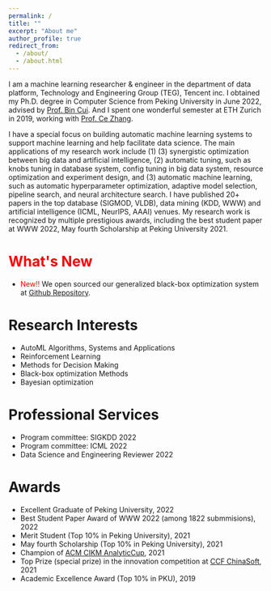 ```yaml
---
permalink: /
title: ""
excerpt: "About me"
author_profile: true
redirect_from: 
  - /about/
  - /about.html
---
```



I am a machine learning researcher & engineer in the department of data platform, Technology and Engineering Group (TEG), Tencent inc. 
I obtained my Ph.D. degree in Computer Science from Peking University in June 2022, advised by [Prof. Bin Cui](https://cuibinpku.github.io/). 
And I spent one wonderful semester at ETH Zurich in 2019, working with [Prof. Ce Zhang](https://ds3lab.inf.ethz.ch/members/ce-zhang.html).

I have a special focus on building automatic machine learning systems to support machine learning and help facilitate data science.
The main applications of my research work include (1) (3) synergistic optimization between big data and artificial intelligence,
(2) automatic tuning, such as knobs tuning in database system, config tuning in big data system, resource optimization and experiment design, and (3) automatic machine learning, such as automatic hyperparameter optimization, adaptive model selection, pipeline search, and neural architecture search.
I have published 20+ papers in the top database (SIGMOD, VLDB), data mining (KDD, WWW) and artificial intelligence (ICML, NeurIPS, AAAI) venues.
My research work is recognized by multiple prestigious awards, including the best student paper at WWW 2022, May fourth Scholarship at Peking University 2021.


<span style="color:red">What's New</span>
======
* <span style="color:red">New!!</span> We open sourced our generalized black-box optimization system at [Github Repository](https://github.com/PKU-DAIR/open-box). 

Research Interests
======
* AutoML Algorithms, Systems and Applications
* Reinforcement Learning
* Methods for Decision Making
* Black-box optimization Methods
* Bayesian optimization

Professional Services
======
* Program committee: SIGKDD 2022
* Program committee: ICML 2022
* Data Science and Engineering Reviewer 2022

Awards
======
* Excellent Graduate of Peking University, 2022
* Best Student Paper Award of WWW 2022 (among 1822 submmisions), 2022
* Merit Student (Top 10% in Peking University), 2021
* May fourth Scholarship (Top 10% in Peking University), 2021
* Champion of [ACM CIKM AnalyticCup](https://www.cikm2021.org/analyticup), 2021
* Top Prize (special prize) in the innovation competition at [CCF ChinaSoft](http://chinasoft.ccf.org.cn/introduction.html), 2021
* Academic Excellence Award (Top 10% in PKU), 2019
